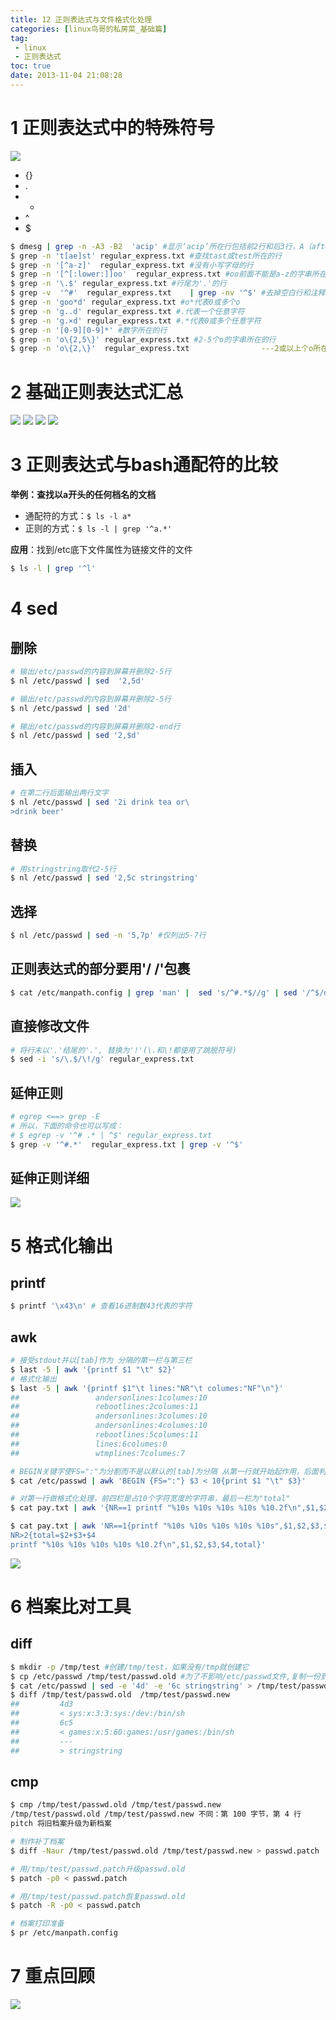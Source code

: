 ```yaml
---
title: 12 正则表达式与文件格式化处理
categories: [linux鸟哥的私房菜_基础篇]
tag:
 - linux
 - 正则表达式
toc: true
date: 2013-11-04 21:08:28
---
```


# 1 正则表达式中的特殊符号
![](http://o7m5xjmtl.bkt.clouddn.com/14897698758186.jpg)


+ {}
+ .
+ *
+ ^
+ $

```bash
$ dmesg | grep -n -A3 -B2  'acip' #显示‘acip’所在行包括前2行和后3行，A（after）B(before)
$ grep -n 't[ae]st' regular_express.txt #查找tast或test所在的行
$ grep -n '[^a-z]'  regular_express.txt #没有小写字母的行
$ grep -n '[^[:lower:]]oo'  regular_express.txt #oo前面不能是a-z的字串所在的行以及行号,例如1oo，Aoo可以，goo就不行 
$ grep -n '\.$' regular_express.txt #行尾为'.'的行
$ grep -v  '^#'  regular_express.txt    | grep -nv '^$' #去掉空白行和注释行
$ grep -n 'goo*d' regular_express.txt #o*代表0或多个o
$ grep -n 'g..d' regular_express.txt #.代表一个任意字符
$ grep -n 'g.×d' regular_express.txt #.*代表0或多个任意字符
$ grep -n '[0-9][0-9]*' #数字所在的行
$ grep -n 'o\{2,5\}' regular_express.txt #2-5个o的字串所在的行
$ grep -n 'o\{2,\}'  regular_express.txt                ---2或以上个o所在的行
```

# 2 基础正则表达式汇总
![](http://o7m5xjmtl.bkt.clouddn.com/14897699675001.jpg)
![](http://o7m5xjmtl.bkt.clouddn.com/14897699788589.jpg)
![](http://o7m5xjmtl.bkt.clouddn.com/14897699896788.jpg)
![](http://o7m5xjmtl.bkt.clouddn.com/14897699991358.jpg)

# 3 正则表达式与bash通配符的比较
**举例：查找以a开头的任何档名的文档**

+ 通配符的方式：`$ ls -l a*`
+ 正则的方式：`$ ls -l | grep '^a.*'`

**应用**：找到/etc底下文件属性为链接文件的文件

```bash
$ ls -l | grep '^l'
```

# 4 sed
## 删除

```bash
# 输出/etc/passwd的内容到屏幕并删除2-5行
$ nl /etc/passwd | sed  '2,5d'

# 输出/etc/passwd的内容到屏幕并删除2-5行
$ nl /etc/passwd | sed '2d'

# 输出/etc/passwd的内容到屏幕并删除2-end行
$ nl /etc/passwd | sed '2,$d'
```

## 插入

```bash
# 在第二行后面输出两行文字
$ nl /etc/passwd | sed '2i drink tea or\
>drink beer'
```

## 替换

```bash
# 用stringstring取代2-5行
$ nl /etc/passwd | sed '2,5c stringstring'
```

## 选择
```bash
$ nl /etc/passwd | sed -n '5,7p' #仅列出5-7行
```

## 正则表达式的部分要用'/ /'包裹

```bash
$ cat /etc/manpath.config | grep 'man' |  sed 's/^#.*$//g' | sed '/^$/d' #匹配有'man'的行，且去掉注释行
```

## 直接修改文件

```bash
# 将行末以'.'结尾的'.', 替换为'!'(\.和\!都使用了跳脱符号)
$ sed -i 's/\.$/\!/g' regular_express.txt
```

## 延伸正则

```bash
# egrep <==> grep -E
# 所以，下面的命令也可以写成：
# $ egrep -v '^# .* | ^$' regular_express.txt   
$ grep -v '^#.*'  regular_express.txt | grep -v '^$' 
```

## 延伸正则详细
![](http://o7m5xjmtl.bkt.clouddn.com/14897700204447.jpg)

# 5 格式化输出
## printf

```bash
$ printf '\x43\n' # 查看16进制数43代表的字符
```

## awk

```bash
# 接受stdout并以[tab]作为 分隔的第一栏与第三栏
$ last -5 | awk '{printf $1 "\t" $2}' 
# 格式化输出
$ last -5 | awk '{printf $1"\t lines:"NR"\t columes:"NF"\n"}'
##                 andersonlines:1columes:10
##                 rebootlines:2columes:11
##                 andersonlines:3columes:10
##                 andersonlines:4columes:10
##                 rebootlines:5columes:11
##                 lines:6columes:0
##                 wtmplines:7columes:7

# BEGIN关键字使FS=":"为分割而不是以默认的[tab]为分隔 从第一行就开始起作用，后面判断第三栏是否小于10,是的话就执行后面的打印指令
$ cat /etc/passwd | awk 'BEGIN {FS=":"} $3 < 10{print $1 "\t" $3}'

# 对第一行做格式化处理，前四栏是占10个字符宽度的字符串，最后一栏为"total"
$ cat pay.txt | awk '{NR==1 printf "%10s %10s %10s %10s %10.2f\n",$1,$2,$3,$4,"total"}'
```

```bash
$ cat pay.txt | awk 'NR==1{printf "%10s %10s %10s %10s %10s",$1,$2,$3,$4,"Total"}
NR>2{total=$2+$3+$4
printf "%10s %10s %10s %10s %10.2f\n",$1,$2,$3,$4,total}'
```
![](http://o7m5xjmtl.bkt.clouddn.com/14897702894536.jpg)

# 6 档案比对工具
## diff

```bash
$ mkdir -p /tmp/test #创建/tmp/test，如果没有/tmp就创建它
$ cp /etc/passwd /tmp/test/passwd.old #为了不影响/etc/passwd文件,复制一份到/tmp/test，重新取名passwd.old
$ cat /etc/passwd | sed -e '4d' -e '6c stringstring' > /tmp/test/passwd.new #通过sed 接受stdout，第4行删掉，第6行替换                        为"stringstring"
$ diff /tmp/test/passwd.old  /tmp/test/passwd.new
##         4d3
##         < sys:x:3:3:sys:/dev:/bin/sh
##         6c5
##         < games:x:5:60:games:/usr/games:/bin/sh
##         ---
##         > stringstring
```

## cmp

```bash
$ cmp /tmp/test/passwd.old /tmp/test/passwd.new 
/tmp/test/passwd.old /tmp/test/passwd.new 不同：第 100 字节，第 4 行
pitch 将旧档案升级为新档案

# 制作补丁档案
$ diff -Naur /tmp/test/passwd.old /tmp/test/passwd.new > passwd.patch

# 用/tmp/test/passwd.patch升级passwd.old
$ patch -p0 < passwd.patch

# 用/tmp/test/passwd.patch恢复passwd.old
$ patch -R -p0 < passwd.patch

# 档案打印准备
$ pr /etc/manpath.config
```

# 7 重点回顾
![](http://o7m5xjmtl.bkt.clouddn.com/14897703359040.jpg)


